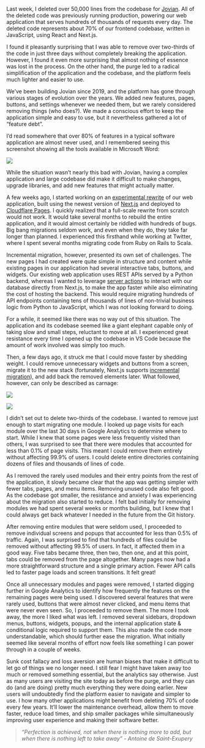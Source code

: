 Last week, I deleted over 50,000 lines from the codebase for [Jovian](https://jovian.com). All of the deleted code was previously running production, powering our web application that serves hundreds of thousands of requests every day. The deleted code represents about 70% of our frontend codebase, written in JavaScript, using React and Next.js.

I found it pleasantly surprising that I was able to remove over two-thirds of the code in just three days without completely breaking the application. However, I found it even more surprising that almost nothing of essence was lost in the process. On the other hand, the purge led to a radical simplification of the application and the codebase, and the platform feels much lighter and easier to use.

We’ve been building Jovian since 2019, and the platform has gone through various stages of evolution over the years. We added new features, pages, buttons, and settings whenever we needed them, but we rarely considered removing things (who does?). We made a conscious effort to keep the application simple and easy to use, but it nevertheless gathered a lot of “feature debt”.

I’d read somewhere that over 80% of features in a typical software application are almost never used, and I remembered seeing this screenshot showing all the tools available in Microsoft Word:

![](https://i.imgur.com/KiYZCks.png)

While the situation wasn’t nearly this bad with Jovian, having a complex application and large codebase did make it difficult to make changes, upgrade libraries, and add new features that might actually matter.

A few weeks ago, I started working on an [experimental rewrite](https://jovian.pages.dev/) of our web application, built using the newest version of [Next.js](https://nextjs.org/blog/next-14) and deployed to [Cloudflare Pages](https://pages.cloudflare.com/). I quickly realized that a full-scale rewrite from scratch would not work. It would take several months to rebuild the entire application, and it would almost certainly be riddled with hundreds of bugs. Big bang migrations seldom work, and even when they do, they take far longer than planned. I experienced this firsthand while working at Twitter, where I spent several months migrating code from Ruby on Rails to Scala.

Incremental migration, however, presented its own set of challenges. The new pages I had created were quite simple in structure and content while existing pages in our application had several interactive tabs, buttons, and widgets. Our existing web application uses REST APIs served by a Python backend, whereas I wanted to leverage [server actions](https://nextjs.org/docs/app/building-your-application/data-fetching/server-actions-and-mutations) to interact with our database directly from Next.js, to make the app faster while also eliminating the cost of hosting the backend. This would require migrating hundreds of API endpoints containing tens of thousands of lines of non-trivial business logic from Python to JavaScript, which I was not looking forward to doing.

For a while, it seemed like there was no way out of this situation. The application and its codebase seemed like a giant elephant capable only of taking slow and small steps, reluctant to move at all. I experienced great resistance every time I opened up the codebase in VS Code because the amount of work involved was simply too much.

Then, a few days ago, it struck me that I could move faster by shedding weight. I could remove unnecessary widgets and buttons from a screen, migrate it to the new stack (fortunately, Next.js supports [incremental migration](https://nextjs.org/docs/app/building-your-application/upgrading/app-router-migration)), and add back the removed elements later. What followed, however, can only be described as carnage:

![](https://i.imgur.com/jZDOTSq.png)

![](https://i.imgur.com/kDSlqWi.png)

I didn’t set out to delete two-thirds of the codebase. I wanted to remove just enough to start migrating one module. I looked up page visits for each module over the last 30 days in Google Analytics to determine where to start. While I knew that some pages were less frequently visited than others, I was surprised to see that there were modules that accounted for less than 0.1% of page visits. This meant I could remove them entirely without affecting 99.9% of users. I could delete entire directories containing dozens of files and thousands of lines of code.

As I removed the rarely used modules and their entry points from the rest of the application, it slowly became clear that the app was getting simpler with fewer tabs, pages, and menu items. Removing unused code also felt good. As the codebase got smaller, the resistance and anxiety I was experiencing about the migration also started to reduce. I felt bad initially for removing modules we had spent several weeks or months building, but I knew that I could always get back whatever I needed in the future from the Git history.

After removing entire modules that were seldom used, I proceeded to remove individual screens and popups that accounted for less than 0.5% of traffic. Again, I was surprised to find that hundreds of files could be removed without affecting 99.5% of users. In fact, it affected them in a good way. Five tabs became three, then two, then one, and at this point, tabs could be removed from the page altogether. Many pages now had a more straightforward structure and a single primary action. Fewer API calls led to faster page loads and screen transitions. It felt great!

Once all unnecessary modules and pages were removed, I started digging further in Google Analytics to identify how frequently the features on the remaining pages were being used. I discovered several features that were rarely used, buttons that were almost never clicked, and menu items that were never even seen. So, I proceeded to remove them. The more I took away, the more I liked what was left. I removed several sidebars, dropdown menus, buttons, widgets, popups, and the internal application state & conditional logic required to support them. This also made the code more understandable, which should further ease the migration. What initially seemed like several months of effort now feels like something I can power through in a couple of weeks.

Sunk cost fallacy and loss aversion are human biases that make it difficult to let go of things we no longer need. I still fear I might have taken away too much or removed something essential, but the analytics say otherwise. Just as many users are visiting the site today as before the purge, and they can do (and are doing) pretty much everything they were doing earlier. New users will undoubtedly find the platform easier to navigate and simpler to use. I how many other applications might benefit from deleting 70% of code every few years. It’ll lower the maintenance overhead, allow them to move faster, reduce load times, and ship smaller packages while simultaneously improving user experience and making their software better.

> _“Perfection is achieved, not when there is nothing more to add, but when there is nothing left to take away” - Antoine de Saint-Exupery_
